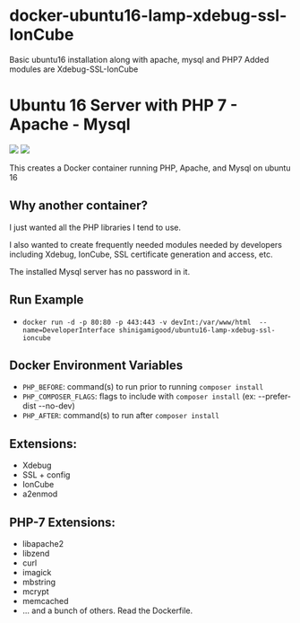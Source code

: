 # docker-ubuntu16-lamp-xdebug-ssl-IonCube
Basic ubuntu16 installation along with apache, mysql and PHP7 Added modules are Xdebug-SSL-IonCube

# Ubuntu 16 Server with PHP 7 - Apache - Mysql

[![](https://images.microbadger.com/badges/image/shinigamigood/docker-ubuntu16-lamp-xdebug-ssl-phpunit.svg)](https://microbadger.com/images/shinigamigood/docker-ubuntu16-lamp-xdebug-ssl-phpunit "Get your own image badge on microbadger.com") [![](https://images.microbadger.com/badges/version/shinigamigood/docker-ubuntu16-lamp-xdebug-ssl-phpunit.svg)](https://microbadger.com/images/shinigamigood/docker-ubuntu16-lamp-xdebug-ssl-phpunit "Get your own version badge on microbadger.com")

This creates a Docker container running PHP, Apache, and Mysql on ubuntu 16

## Why another container?  

I just wanted all the PHP libraries I tend to use.

 I also wanted to create frequently needed modules needed by developers including Xdebug, IonCube, SSL certificate generation and access, etc.

The installed Mysql server has no password in it.

## Run Example

- `docker run -d -p 80:80 -p 443:443 -v devInt:/var/www/html  --name=DeveloperInterface shinigamigood/ubuntu16-lamp-xdebug-ssl-ioncube`


## Docker Environment Variables

- `PHP_BEFORE`: command(s) to run prior to running `composer install` 
- `PHP_COMPOSER_FLAGS`: flags to include with `composer install` (ex: --prefer-dist --no-dev)
- `PHP_AFTER`: command(s) to run after `composer install`

##  Extensions:

- Xdebug
- SSL + config
- IonCube
- a2enmod

## PHP-7 Extensions:

- libapache2
- libzend
- curl
- imagick
- mbstring
- mcrypt
- memcached
- ... and a bunch of others.  Read the Dockerfile.
